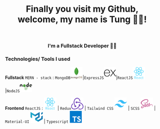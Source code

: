 
<h1 align="center"> Finally you visit my Github, welcome, my name is Tung 🙋‍♂️! </h1>

<div align-items="center"><img src></div>
<h3 align="center"> I'm a Fullstack Developer 👾🚀</h3>

<h3 align="left"> Technologies/ Tools I used </h3>

**Fullstack**  `MERN - stack` : `MongoDB`<a href="https://www.mongodb.com/" target="_blank" rel="noreferrer"><img src="https://raw.githubusercontent.com/devicons/devicon/master/icons/mongodb/mongodb-original-wordmark.svg" alt="mongodb" width="40" height="40"/></a>|`ExpressJS`<a href="https://expressjs.com" target="_blank" rel="noreferrer" ><img src="https://github.com/devicons/devicon/blob/master/icons/express/express-original.svg" alt="express" width="40" height="40" style="background: white;"/></a>|`ReactJS`<a href="https://reactjs.org/" target="_blank" rel="noreferrer"><img src="https://raw.githubusercontent.com/devicons/devicon/master/icons/react/react-original-wordmark.svg" alt="react" width="40" height="40"/></a>|`NodeJS`<a href="https://nodejs.org" target="_blank" rel="noreferrer"><img src="https://raw.githubusercontent.com/devicons/devicon/master/icons/nodejs/nodejs-original-wordmark.svg" alt="nodejs" width="40" height="40"/></a>

**Frontend** `ReactJS` : <a href="https://reactjs.org/" target="_blank" rel="noreferrer"> <img src="https://raw.githubusercontent.com/devicons/devicon/master/icons/react/react-original-wordmark.svg" alt="react" width="40" height="40"/></a> | `Redux`<a href="https://redux.js.org" target="_blank" rel="noreferrer"><img src="https://raw.githubusercontent.com/devicons/devicon/master/icons/redux/redux-original.svg" alt="redux" width="40" height="40"/></a> | `Tailwind CSS` <a href="https://redux.js.org" target="_blank" rel="noreferrer"> <img src="https://github.com/devicons/devicon/blob/master/icons/tailwindcss/tailwindcss-original.svg" alt="redux" width="40" height="40"/></a> | `SCSS` <a href="https://redux.js.org" target="_blank" rel="noreferrer"><img src="https://github.com/devicons/devicon/blob/master/icons/sass/sass-original.svg" alt="redux" width="40" height="40"/></a> | `Material-UI` <a href="https://reactjs.org/" target="_blank" rel="noreferrer"> <img src="https://github.com/devicons/devicon/blob/master/icons/materialui/materialui-original.svg" alt="react" width="40" height="40"/></a> | `Typescript` <a href="https://reactjs.org/" target="_blank" rel="noreferrer"><img src="https://github.com/devicons/devicon/blob/master/icons/typescript/typescript-original.svg" alt="react" width="40" height="40"/></a>
